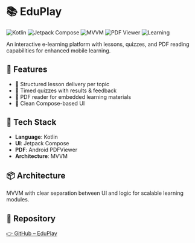 # 📚 EduPlay

![Kotlin](https://img.shields.io/badge/Kotlin-0095D5?style=for-the-badge&logo=kotlin&logoColor=white)
![Jetpack Compose](https://img.shields.io/badge/Jetpack_Compose-336699?style=for-the-badge)
![MVVM](https://img.shields.io/badge/MVVM-Pattern-blue?style=for-the-badge)
![PDF Viewer](https://img.shields.io/badge/PDF-Reader-red?style=for-the-badge)
![Learning](https://img.shields.io/badge/Education-App-purple?style=for-the-badge)


An interactive e-learning platform with lessons, quizzes, and PDF reading capabilities for enhanced mobile learning.

## 🚀 Features
- 📖 Structured lesson delivery per topic
- 📝 Timed quizzes with results & feedback
- 📂 PDF reader for embedded learning materials
- 🎨 Clean Compose-based UI

## 🧰 Tech Stack
- **Language**: Kotlin
- **UI**: Jetpack Compose
- **PDF**: Android PDFViewer
- **Architecture**: MVVM

## 📦 Architecture
MVVM with clear separation between UI and logic for scalable learning modules.

## 🔗 Repository
[👉 GitHub – EduPlay](https://github.com/nishantmodi92/EduPlay)
